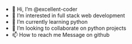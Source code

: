 - 👋 Hi, I’m @excellent-coder
- 👀 I’m interested in full stack web development
- 🌱 I’m currently learning python
- 💞️ I’m looking to collaborate on python projects
- 📫 How to reach me Message on github

<!---
excellent-coder/excellent-coder is a ✨ special ✨ repository because its `README.md` (this file) appears on your GitHub profile.
You can click the Preview link to take a look at your changes.
--->
